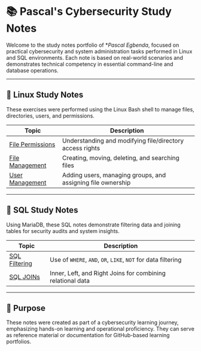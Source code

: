 # 📚 Pascal's Cybersecurity Study Notes

Welcome to the study notes portfolio of **Pascal Egbenda*, focused on practical cybersecurity and system administration tasks performed in Linux and SQL environments. Each note is based on real-world scenarios and demonstrates technical competency in essential command-line and database operations.

---

## 🐧 Linux Study Notes

These exercises were performed using the Linux Bash shell to manage files, directories, users, and permissions.

| Topic | Description |
|-------|-------------|
| [File Permissions](https://github.com/Pascal831/Cybersecurity-Foundation/blob/main/3.Linux%20%26%20SQL%20/3.1%20Linux%20File%20Permissions.md) | Understanding and modifying file/directory access rights |
| [File Management](https://github.com/Pascal831/Cybersecurity-Foundation/blob/main/3.Linux%20%26%20SQL%20/3.2%20Linux%20File%20Management.md) | Creating, moving, deleting, and searching files |
| [User Management](https://github.com/Pascal831/Cybersecurity-Foundation/blob/main/3.Linux%20%26%20SQL%20/3.3%20Linux%20User%20Management.md) | Adding users, managing groups, and assigning file ownership |

---

## 🧮 SQL Study Notes

Using MariaDB, these SQL notes demonstrate filtering data and joining tables for security audits and system insights.

| Topic | Description |
|-------|-------------|
| [SQL Filtering](sql/sql_filtering.md) | Use of `WHERE`, `AND`, `OR`, `LIKE`, `NOT` for data filtering |
| [SQL JOINs](sql/sql_join.md) | Inner, Left, and Right Joins for combining relational data |

---

## 📌 Purpose

These notes were created as part of a cybersecurity learning journey, emphasizing hands-on learning and operational proficiency. They can serve as reference material or documentation for GitHub-based learning portfolios.

